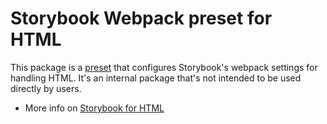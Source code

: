 # Storybook Webpack preset for HTML

This package is a [preset](https://storybook.js.org/docs/addons/writing-presets?renderer=html) that configures Storybook's webpack settings for handling HTML.
It's an internal package that's not intended to be used directly by users.

- More info on [Storybook for HTML](https://storybook.js.org/docs/get-started/install?renderer=html)
